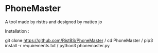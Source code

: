 # PhoneMaster
A tool made by ristbs and designed by matteo jo

Installation :

git clone https://github.com/RistBS/PhoneMaster /
cd PhoneMaster /
pip3 install -r requirements.txt /
python3 phonemaster.py
